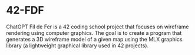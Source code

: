 # 42-FDF
ChatGPT  Fil de Fer is a 42 coding school project that focuses on wireframe rendering using computer graphics. The goal is to create a program that generates a 3D wireframe model of a given map using the MLX graphics library (a lightweight graphical library used in 42 projects).

